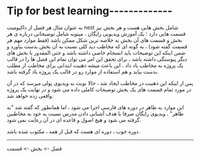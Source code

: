 # Tip for best learning-------------

به عنوان مثال هر فصل از داکیومنت nest شامل بخش هایی هست و هر بخش نیز قسمت هایی دارد ؛ یک آموزش ویدیویی رایگان ، میتونه شامل توضیحاتی درباره ی هر بخش و قسمت های آن بخش به خلاصه ترین شکل ممکن باشد (فقط موارد مهم هر قسمت گفته شود) ، به گونه ای که مخاطب دید کلی نسبت به آن بخش بدست بیاورد و ضمن اینکه این توضیحات باید انسجام خاصی داشته باشد و حتی المقدور با بخش های دیگر پیوستگی داشته باشد ، برای تحقق این امر می توان تمام این فصل ها را در قالب یک پروژه به مخاطب یاد داد ، این باعث میشه ذهنیت ابتدایی برای مخاطب از مطلب بدست بیاید و هم استفاده از موارد رو در قالب یک پروژه یاد گرفته باشد.

پس از اینکه این ذهنیت در مخاطب ایجاد شد ، حالا نوبت به ویدیوی پولی میرسد که در آن در مورد تمام قسمت های یک بخش توضیحات کاملی داده می شود و در نهایت یک پروژه واقعی زده خواهد شد.

این موارد به ظاهر در دوره های فارسی اجرا می شود ، اما همانطور که گفته شد "به ظاهر" .
ویدیوی رایگان صرفا با هدف آشنایی دادن مدرس نسبت به خود به مخاطبین گرفته می شود و هیچ اصول و قاعده ای در آن رعایت نمی شود. 

دوره خوب ، دوره ای هست که قبل از همه ، مکتوب شده باشد.

---

فصل -> بخش -> قسمت
